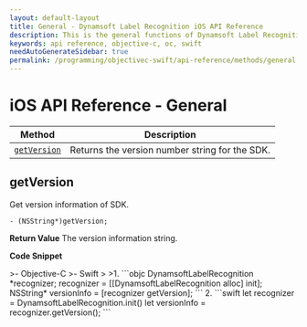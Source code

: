 ```yaml
---
layout: default-layout
title: General - Dynamsoft Label Recognition iOS API Reference
description: This is the general functions of Dynamsoft Label Recognition for iOS API Reference.
keywords: api reference, objective-c, oc, swift
needAutoGenerateSidebar: true
permalink: /programming/objectivec-swift/api-reference/methods/general.html
---
```


# iOS API Reference - General

| Method               | Description |
|----------------------|-------------|
| [`getVersion`](#getversion) | Returns the version number string for the SDK. |


## getVersion

Get version information of SDK.

```objc
- (NSString*)getVersion;
```

**Return Value**
The version information string.

**Code Snippet**

<div class="sample-code-prefix"></div>
>- Objective-C
>- Swift
>
>1. 
```objc
DynamsoftLabelRecognition *recognizer;
recognizer = [[DynamsoftLabelRecognition alloc] init];
NSString* versionInfo = [recognizer getVersion];
```
2. 
```swift
let recognizer = DynamsoftLabelRecognition.init()
let versionInfo = recognizer.getVersion();
```
